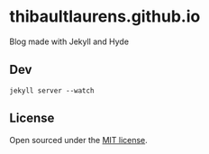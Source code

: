 # thibaultlaurens.github.io


Blog made with Jekyll and Hyde

## Dev

`jekyll server --watch`

## License

Open sourced under the [MIT license](LICENSE.md).
